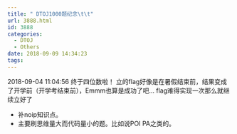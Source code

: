 ```yaml
---
title: " DTOJ1000题纪念\t\t"
url: 3888.html
id: 3888
categories:
  - DTOJ
  - Others
date: 2018-09-09 14:34:23
tags:
---
```


2018-09-04 11:04:56 终于四位数啦！ 立的flag好像是在暑假结束前，结果变成了开学前（开学考结束前），Emmm也算是成功了吧… flag难得实现一次那么就继续立好了

*   补noip知识点。
*   主要刷思维量大而代码量小的题。比如说POI PA之类的。